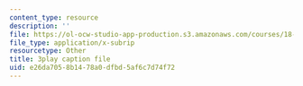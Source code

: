 ```yaml
---
content_type: resource
description: ''
file: https://ol-ocw-studio-app-production.s3.amazonaws.com/courses/18-s096-topics-in-mathematics-with-applications-in-finance-fall-2013/e26da7058b1478a0dfbd5af6c7d74f72_D2Jn1VrqjWI.srt
file_type: application/x-subrip
resourcetype: Other
title: 3play caption file
uid: e26da705-8b14-78a0-dfbd-5af6c7d74f72
---
```


